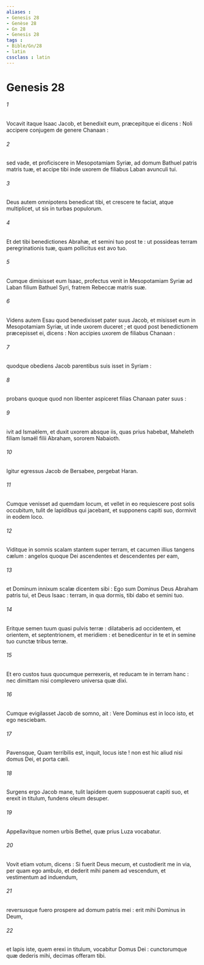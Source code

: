 ```yaml
---
aliases : 
- Genesis 28
- Genèse 28
- Gn 28
- Genesis 28
tags : 
- Bible/Gn/28
- latin
cssclass : latin
---
```


# Genesis 28

###### 1
Vocavit itaque Isaac Jacob, et benedixit eum, præcepitque ei dicens : Noli accipere conjugem de genere Chanaan :
###### 2
sed vade, et proficiscere in Mesopotamiam Syriæ, ad domum Bathuel patris matris tuæ, et accipe tibi inde uxorem de filiabus Laban avunculi tui.
###### 3
Deus autem omnipotens benedicat tibi, et crescere te faciat, atque multiplicet, ut sis in turbas populorum.
###### 4
Et det tibi benedictiones Abrahæ, et semini tuo post te : ut possideas terram peregrinationis tuæ, quam pollicitus est avo tuo.
###### 5
Cumque dimisisset eum Isaac, profectus venit in Mesopotamiam Syriæ ad Laban filium Bathuel Syri, fratrem Rebeccæ matris suæ.
###### 6
Videns autem Esau quod benedixisset pater suus Jacob, et misisset eum in Mesopotamiam Syriæ, ut inde uxorem duceret ; et quod post benedictionem præcepisset ei, dicens : Non accipies uxorem de filiabus Chanaan :
###### 7
quodque obediens Jacob parentibus suis isset in Syriam :
###### 8
probans quoque quod non libenter aspiceret filias Chanaan pater suus :
###### 9
ivit ad Ismaëlem, et duxit uxorem absque iis, quas prius habebat, Maheleth filiam Ismaël filii Abraham, sororem Nabaioth.
###### 10
Igitur egressus Jacob de Bersabee, pergebat Haran.
###### 11
Cumque venisset ad quemdam locum, et vellet in eo requiescere post solis occubitum, tulit de lapidibus qui jacebant, et supponens capiti suo, dormivit in eodem loco.
###### 12
Viditque in somnis scalam stantem super terram, et cacumen illius tangens cælum : angelos quoque Dei ascendentes et descendentes per eam,
###### 13
et Dominum innixum scalæ dicentem sibi : Ego sum Dominus Deus Abraham patris tui, et Deus Isaac : terram, in qua dormis, tibi dabo et semini tuo.
###### 14
Eritque semen tuum quasi pulvis terræ : dilataberis ad occidentem, et orientem, et septentrionem, et meridiem : et benedicentur in te et in semine tuo cunctæ tribus terræ.
###### 15
Et ero custos tuus quocumque perrexeris, et reducam te in terram hanc : nec dimittam nisi complevero universa quæ dixi.
###### 16
Cumque evigilasset Jacob de somno, ait : Vere Dominus est in loco isto, et ego nesciebam.
###### 17
Pavensque, Quam terribilis est, inquit, locus iste ! non est hic aliud nisi domus Dei, et porta cæli.
###### 18
Surgens ergo Jacob mane, tulit lapidem quem supposuerat capiti suo, et erexit in titulum, fundens oleum desuper.
###### 19
Appellavitque nomen urbis Bethel, quæ prius Luza vocabatur.
###### 20
Vovit etiam votum, dicens : Si fuerit Deus mecum, et custodierit me in via, per quam ego ambulo, et dederit mihi panem ad vescendum, et vestimentum ad induendum,
###### 21
reversusque fuero prospere ad domum patris mei : erit mihi Dominus in Deum,
###### 22
et lapis iste, quem erexi in titulum, vocabitur Domus Dei : cunctorumque quæ dederis mihi, decimas offeram tibi.
